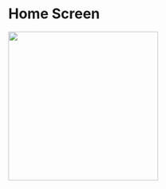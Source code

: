 # Home Screen

<img src="https://github.com/Rami-X0/todo/assets/156665608/a08b5f71-684a-4799-92de-c1422facc3fe" width="300">

